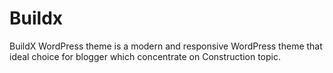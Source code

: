 # Buildx
BuildX WordPress theme is a modern and responsive WordPress theme that ideal choice for blogger which concentrate on Construction topic.
